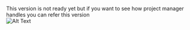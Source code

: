 This version is not ready yet but if you want to see how project manager handles you can refer this version  
![Alt Text](https://raw.githubusercontent.com/emtiyl/electronmeepproject/version-0.0.2/test1.gif)
